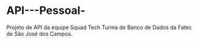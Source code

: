 # API---Pessoal-
Projeto de API da equipe Squad Tech Turma de Banco de Dados da Fatec de São José dos Campos.

